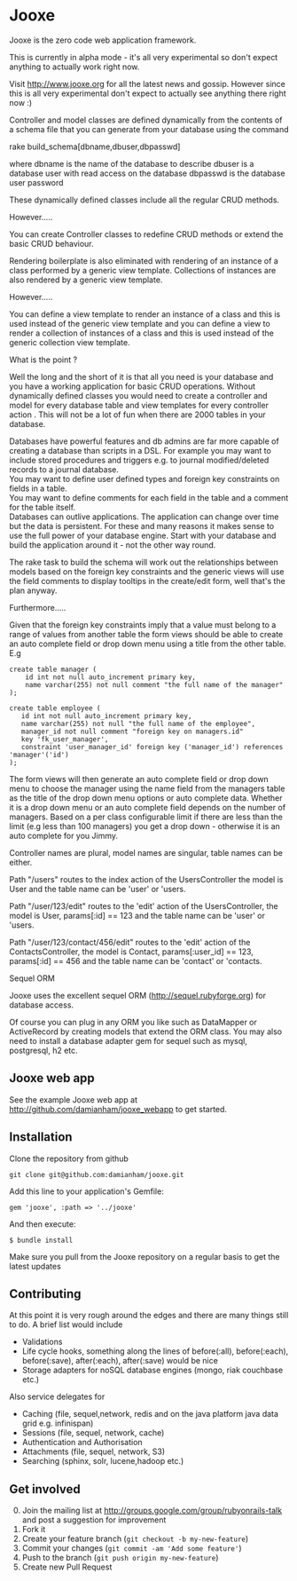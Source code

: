 Jooxe
=====

Jooxe is the zero code web application framework.  

This is currently in alpha mode - it's all very experimental so don't expect anything
to actually work right now.


Visit http://www.jooxe.org for all the latest news and gossip.  However since this
is all very experimental don't expect to actually see anything there right now :)

Controller and model classes are defined dynamically from the contents of a 
schema file that you can generate from your database using the command 

rake build_schema[dbname,dbuser,dbpasswd]

where dbname is the name of the database to describe
dbuser is a database user with read access on the database
dbpasswd is the database user password

These dynamically defined classes include all the regular CRUD methods.

However.....

You can create Controller classes to redefine CRUD methods or extend
the basic CRUD behaviour.

Rendering boilerplate is also eliminated with rendering of an instance of a class 
performed by a generic view template.  Collections of instances are also rendered by a generic
view template.

However.....

You can define a view template to render an instance of a class and this is used instead of 
the generic view template and you can define a view to render a collection of instances
of a class and this is used instead of the generic collection view template.

What is the point ?

Well the long and the short of it is that all you need is your database and you have a working 
application for basic CRUD operations.  Without dynamically defined classes you would need
to create a controller and model for every database table and view templates for 
every controller action .  This will not be a lot of fun when there are 2000 tables in your database.

Databases have powerful features and db admins are far more capable of creating a
database than scripts in a DSL.  For example you may want to 
include stored procedures and triggers e.g. to journal modified/deleted records to a journal database.  
You may want to define user defined types and foreign key constraints on fields in a table.  
You may want to define comments for each field in the table and a comment for the table itself.  
Databases can outlive applications.  The application can change over time but the data is
persistent.  For these and many reasons it makes sense to use the full power of your database engine.
Start with your database and build the application around it - not the other way round.


The rake task to build the schema will work out the relationships between models based on the
foreign key constraints and the generic views will use the field comments to display tooltips in the 
create/edit form, well that's the plan anyway.

Furthermore.....

Given that the foreign key constraints imply that a value must belong to a range of values from another table
the form views should be able to create an auto complete field or drop down menu using a title from the other table.  E.g

    create table manager (
        id int not null auto_increment primary key,
        name varchar(255) not null comment "the full name of the manager"
    );

    create table employee (
       id int not null auto_increment primary key,
       name varchar(255) not null "the full name of the employee",
       manager_id not null comment "foreign key on managers.id"
       key 'fk_user_manager',
       constraint 'user_manager_id' foreign key ('manager_id') references 'manager'('id')
    );


The form views will then generate an auto complete field or drop down menu to choose the
manager using the name field from the managers table as the title of the drop down menu options
or auto complete data.  Whether it is a drop down menu or an auto complete field depends
on the number of managers.  Based on a per class configurable limit if there are less than 
the limit (e.g less than 100 managers) you get a drop down - otherwise it is an auto complete
for you Jimmy. 

Controller names are plural, model names are singular, table names can be either.

Path "/users" 
    routes to the index action of the UsersController
    the model is User and the table name can be 'user' or 'users.

Path "/user/123/edit" 
    routes to the 'edit' action of the UsersController, 
    the model is User, params[:id] == 123 and the table name can be 'user' or 'users.

Path "/user/123/contact/456/edit" 
    routes to the 'edit' action of the ContactsController, 
    the model is Contact, params[:user_id] == 123, params[:id] == 456
    and the table name can be  'contact' or 'contacts.


Sequel ORM

Jooxe uses the excellent sequel ORM (http://sequel.rubyforge.org) for database access.

Of course you can plug in any ORM you like such as DataMapper or ActiveRecord by creating models 
that extend the ORM class.  You may also need to install a database adapter gem for sequel such as 
mysql, postgresql, h2 etc. 

## Jooxe web app

See the example Jooxe web app at http://github.com/damianham/jooxe_webapp to get started.


## Installation

Clone the repository from github

    git clone git@github.com:damianham/jooxe.git

Add this line to your application's Gemfile:

    gem 'jooxe', :path => '../jooxe'

And then execute:

    $ bundle install

Make sure you pull from the Jooxe repository on a regular basis to get the latest updates

## Contributing

At this point it is very rough around the edges and there are many things still to do.
A brief list would include

- Validations
- Life cycle hooks, something along the lines of before(:all), before(:each), before(:save), after(:each), after(:save) would be nice
- Storage adapters for noSQL database engines (mongo, riak couchbase etc.)

Also service delegates for
- Caching  (file, sequel,network, redis and on the java platform java data grid e.g. infinispan)
- Sessions (file, sequel, network, cache)
- Authentication and Authorisation
- Attachments (file, sequel, network, S3)
- Searching (sphinx, solr, lucene,hadoop etc.)

## Get involved
0. Join the mailing list at http://groups.google.com/group/rubyonrails-talk and post a suggestion for improvement
1. Fork it
2. Create your feature branch (`git checkout -b my-new-feature`)
3. Commit your changes (`git commit -am 'Add some feature'`)
4. Push to the branch (`git push origin my-new-feature`)
5. Create new Pull Request
